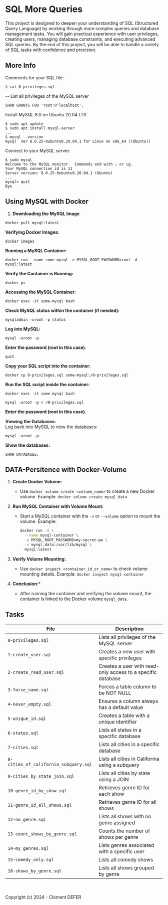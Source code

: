 # SQL More Queries
This project is designed to deepen your understanding of SQL (Structured Query Language) by working through more complex queries and database management tasks. You will gain practical experience with user privileges, creating users, managing database constraints, and executing advanced SQL queries. By the end of this project, you will be able to handle a variety of SQL tasks with confidence and precision.


## More Info
Comments for your SQL file:
```
$ cat 0-privileges.sql
```
-- List all privileges of the MySQL server
```
SHOW GRANTS FOR 'root'@'localhost';
```
Install MySQL 8.0 on Ubuntu 20.04 LTS
```
$ sudo apt update
$ sudo apt install mysql-server
...
$ mysql --version
mysql  Ver 8.0.25-0ubuntu0.20.04.1 for Linux on x86_64 ((Ubuntu))
```
Connect to your MySQL server:
```
$ sudo mysql
Welcome to the MySQL monitor.  Commands end with ; or \g.
Your MySQL connection id is 11
Server version: 8.0.25-0ubuntu0.20.04.1 (Ubuntu)
...
mysql> quit
Bye
```
## Using MySQL with Docker
1. **Downloading the MySQL Image**<br>

```
docker pull mysql:latest
```
**Verifying Docker Images:**<br>

```
docker images
```
**Running a MySQL Container:**<br>

```
docker run --name some-mysql -e MYSQL_ROOT_PASSWORD=root -d mysql:latest
```
**Verify the Container is Running:**<br>

```
docker ps
```
**Accessing the MySQL Container:**<br>

```
docker exec -it some-mysql bash
```
**Check MySQL status within the container (if needed):**<br>
```
mysqladmin -uroot -p status
```
**Log into MySQL:**

```
mysql -uroot -p
```
**Enter the password (root in this case).**

```
quit
```
**Copy your SQL script into the container:**

```
docker cp 0-privileges.sql some-mysql:/0-privileges.sql
```
**Run the SQL script inside the container:**

```
docker exec -it some-mysql bash
```
```
mysql -uroot -p < /0-privileges.sql
```
**Enter the password (root in this case).**

**Viewing the Databases:**<br>
Log back into MySQL to view the databases:

```
mysql -uroot -p
```


**Show the databases:**

```
SHOW DATABASES;
```
## DATA-Persitence with Docker-Volume 
1. **Create Docker Volume:**
   - Use `docker volume create <volume_name>` to create a new Docker volume.
     Example: `docker volume create mysql_data`

2. **Run MySQL Container with Volume Mount:**
   - Start a MySQL container with the `-v` or `--volume` option to mount the volume.
     Example:
     ```bash
     docker run -d \
       --name mysql-container \
       -e MYSQL_ROOT_PASSWORD=my-secret-pw \
       -v mysql_data:/var/lib/mysql \
       mysql:latest
     ```

3. **Verify Volume Mounting:**
   - Use `docker inspect <container_id_or_name>` to check volume mounting details.
     Example: `docker inspect mysql-container`

4. **Conclusion:***
   - After running the container and verifying the volume mount, the container is linked to the Docker volume `mysql_data`.

## Tasks
| File                   | Description                                          |
|------------------------|------------------------------------------------------|
| `0-privileges.sql`                       | Lists all privileges of the MySQL server                     |
| `1-create_user.sql`                      | Creates a new user with specific privileges                  |
| `2-create_read_user.sql`                 | Creates a user with read-only access to a specific database  |
| `3-force_name.sql`                       | Forces a table column to be NOT NULL                         |
| `4-never_empty.sql`                      | Ensures a column always has a default value                  |
| `5-unique_id.sql`                        | Creates a table with a unique identifier                     |
| `6-states.sql`                           | Lists all states in a specific database                      |
| `7-cities.sql`                           | Lists all cities in a specific database                      |
| `8-cities_of_california_subquery.sql`    | Lists all cities in California using a subquery              |
| `9-cities_by_state_join.sql`             | Lists all cities by state using a JOIN                       |
| `10-genre_id_by_show.sql`                | Retrieves genre ID for each show                             |
| `11-genre_id_all_shows.sql`              | Retrieves genre ID for all shows                             |
| `12-no_genre.sql`                        | Lists all shows with no genre assigned                       |
| `13-count_shows_by_genre.sql`            | Counts the number of shows per genre                         |
| `14-my_genres.sql`                       | Lists genres associated with a specific user                 |
| `15-comedy_only.sql`                     | Lists all comedy shows                                       |
| `16-shows_by_genre.sql`                  | Lists all shows grouped by genre                             |

<br><br>
Copyright (c) 2024 - Clément DEFER